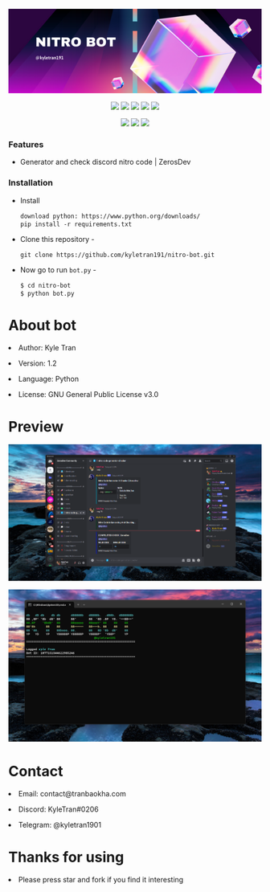 <!-- Kylebot -->
<p align="center"><img src="img/banner.png" alt="Kyle Network"></p>
<p align="center">
  <img src="https://img.shields.io/badge/Version-1.2-green?style=for-the-badge">
  <img src="https://img.shields.io/github/license/kyletran191/nitro-bot?style=for-the-badge">
  <img src="https://img.shields.io/github/stars/kyletran191/nitro-bot?style=for-the-badge">
  <img src="https://img.shields.io/github/issues/kyletran191/nitro-bot?color=red&style=for-the-badge">
  <img src="https://img.shields.io/github/forks/kyletran191/nitro-bot?color=teal&style=for-the-badge">
</p>

<p align="center">
  <img src="https://img.shields.io/badge/Author-kyletran191-blue?style=flat-square">
  <img src="https://img.shields.io/badge/Open%20Source-Yes-darkgreen?style=flat-square">
  <img src="https://hits.seeyoufarm.com/api/count/incr/badge.svg?url=https%3A%2F%2Fgithub.com%2Fkyletran191%2Fkylebot&title=Visitors&edge_flat=false"/></a>
</p>

### Features

- Generator and check discord nitro code | ZerosDev
### Installation
- Install
  ```
  download python: https://www.python.org/downloads/
  pip install -r requirements.txt
  ```

- Clone this repository -
  ```
  git clone https://github.com/kyletran191/nitro-bot.git
  ```
- Now go to run `bot.py` -
  ```
  $ cd nitro-bot
  $ python bot.py
  ```
<h1>About bot</h1>
<p><li>Author: Kyle Tran</li></p>
<p><li>Version: 1.2</li></p>
<p><li>Language: Python</li></p>
<p><li>License: GNU General Public License v3.0</li></p>
<h1>Preview</h1>
<p align="center"><img src="img/demo.png" alt="Preview"></p>
<p align="center"><img src="img/demo2.png" alt="Preview"></p>
<h1>Contact</h1>
<p><li>Email: contact@tranbaokha.com</li></p>
<p><li>Discord: KyleTran#0206</li></p>
<p><li>Telegram: @kyletran1901</li></p>
<h1>Thanks for using</h1>
<p><li>Please press star and fork if you find it interesting</li></p>

